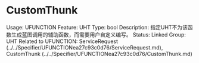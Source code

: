 # CustomThunk

Usage: UFUNCTION
Feature: UHT
Type: bool
Description: 指定UHT不为该函数生成蓝图调用的辅助函数，而需要用户自定义编写。
Status: Linked
Group: UHT
Related to UFUNCTION: ServiceRequest (../../Specifier/UFUNCTIONea27c93c0d76/ServiceRequest.md), CustomThunk (../../Specifier/UFUNCTIONea27c93c0d76/CustomThunk.md)